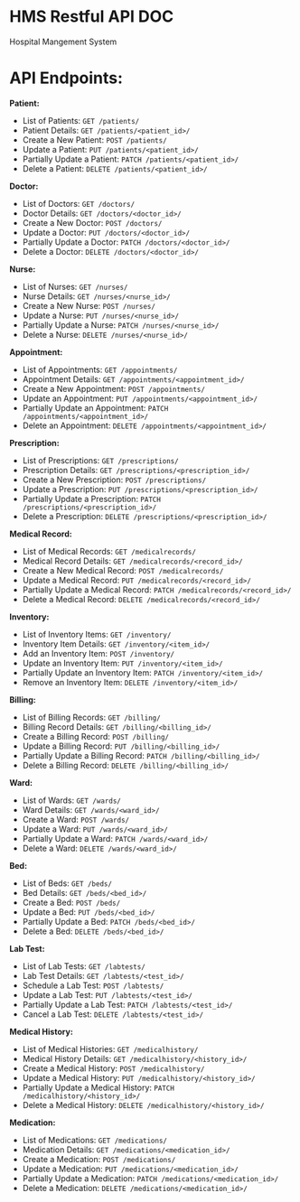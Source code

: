 # HMS Restful API DOC
Hospital Mangement System

# API Endpoints:

**Patient:**
- List of Patients: `GET /patients/`
- Patient Details: `GET /patients/<patient_id>/`
- Create a New Patient: `POST /patients/`
- Update a Patient: `PUT /patients/<patient_id>/`
- Partially Update a Patient: `PATCH /patients/<patient_id>/`
- Delete a Patient: `DELETE /patients/<patient_id>/`

**Doctor:**
- List of Doctors: `GET /doctors/`
- Doctor Details: `GET /doctors/<doctor_id>/`
- Create a New Doctor: `POST /doctors/`
- Update a Doctor: `PUT /doctors/<doctor_id>/`
- Partially Update a Doctor: `PATCH /doctors/<doctor_id>/`
- Delete a Doctor: `DELETE /doctors/<doctor_id>/`

**Nurse:**
- List of Nurses: `GET /nurses/`
- Nurse Details: `GET /nurses/<nurse_id>/`
- Create a New Nurse: `POST /nurses/`
- Update a Nurse: `PUT /nurses/<nurse_id>/`
- Partially Update a Nurse: `PATCH /nurses/<nurse_id>/`
- Delete a Nurse: `DELETE /nurses/<nurse_id>/`

**Appointment:**
- List of Appointments: `GET /appointments/`
- Appointment Details: `GET /appointments/<appointment_id>/`
- Create a New Appointment: `POST /appointments/`
- Update an Appointment: `PUT /appointments/<appointment_id>/`
- Partially Update an Appointment: `PATCH /appointments/<appointment_id>/`
- Delete an Appointment: `DELETE /appointments/<appointment_id>/`

**Prescription:**
- List of Prescriptions: `GET /prescriptions/`
- Prescription Details: `GET /prescriptions/<prescription_id>/`
- Create a New Prescription: `POST /prescriptions/`
- Update a Prescription: `PUT /prescriptions/<prescription_id>/`
- Partially Update a Prescription: `PATCH /prescriptions/<prescription_id>/`
- Delete a Prescription: `DELETE /prescriptions/<prescription_id>/`

**Medical Record:**
- List of Medical Records: `GET /medicalrecords/`
- Medical Record Details: `GET /medicalrecords/<record_id>/`
- Create a New Medical Record: `POST /medicalrecords/`
- Update a Medical Record: `PUT /medicalrecords/<record_id>/`
- Partially Update a Medical Record: `PATCH /medicalrecords/<record_id>/`
- Delete a Medical Record: `DELETE /medicalrecords/<record_id>/`

**Inventory:**
- List of Inventory Items: `GET /inventory/`
- Inventory Item Details: `GET /inventory/<item_id>/`
- Add an Inventory Item: `POST /inventory/`
- Update an Inventory Item: `PUT /inventory/<item_id>/`
- Partially Update an Inventory Item: `PATCH /inventory/<item_id>/`
- Remove an Inventory Item: `DELETE /inventory/<item_id>/`

**Billing:**
- List of Billing Records: `GET /billing/`
- Billing Record Details: `GET /billing/<billing_id>/`
- Create a Billing Record: `POST /billing/`
- Update a Billing Record: `PUT /billing/<billing_id>/`
- Partially Update a Billing Record: `PATCH /billing/<billing_id>/`
- Delete a Billing Record: `DELETE /billing/<billing_id>/`

**Ward:**
- List of Wards: `GET /wards/`
- Ward Details: `GET /wards/<ward_id>/`
- Create a Ward: `POST /wards/`
- Update a Ward: `PUT /wards/<ward_id>/`
- Partially Update a Ward: `PATCH /wards/<ward_id>/`
- Delete a Ward: `DELETE /wards/<ward_id>/`

**Bed:**
- List of Beds: `GET /beds/`
- Bed Details: `GET /beds/<bed_id>/`
- Create a Bed: `POST /beds/`
- Update a Bed: `PUT /beds/<bed_id>/`
- Partially Update a Bed: `PATCH /beds/<bed_id>/`
- Delete a Bed: `DELETE /beds/<bed_id>/`

**Lab Test:**
- List of Lab Tests: `GET /labtests/`
- Lab Test Details: `GET /labtests/<test_id>/`
- Schedule a Lab Test: `POST /labtests/`
- Update a Lab Test: `PUT /labtests/<test_id>/`
- Partially Update a Lab Test: `PATCH /labtests/<test_id>/`
- Cancel a Lab Test: `DELETE /labtests/<test_id>/`

**Medical History:**
- List of Medical Histories: `GET /medicalhistory/`
- Medical History Details: `GET /medicalhistory/<history_id>/`
- Create a Medical History: `POST /medicalhistory/`
- Update a Medical History: `PUT /medicalhistory/<history_id>/`
- Partially Update a Medical History: `PATCH /medicalhistory/<history_id>/`
- Delete a Medical History: `DELETE /medicalhistory/<history_id>/`

**Medication:**
- List of Medications: `GET /medications/`
- Medication Details: `GET /medications/<medication_id>/`
- Create a Medication: `POST /medications/`
- Update a Medication: `PUT /medications/<medication_id>/`
- Partially Update a Medication: `PATCH /medications/<medication_id>/`
- Delete a Medication: `DELETE /medications/<medication_id>/`
